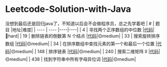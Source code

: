 # Leetcode-Solution-with-Java
没想到最后还是回归java了，不知道以后会不会做程序员，总之先学着吧
|  #   | 题目  |地址|难度|
|  ----  | ----  |----|----|
| 4  | 寻找两个正序数组的中位数 |[代码](https://github.com/suuupernova/Leetcode-Solution-Java/blob/main/Code/%E4%BA%8C%E5%88%86%E6%B3%95/4.%20%E5%AF%BB%E6%89%BE%E4%B8%A4%E4%B8%AA%E6%AD%A3%E5%BA%8F%E6%95%B0%E7%BB%84%E7%9A%84%E4%B8%AD%E4%BD%8D%E6%95%B0.java)|🔴hard|
| 19  | 删除链表的倒数第 N 个结点 |[代码](https://github.com/suuupernova/Leetcode-Solution-Java/blob/main/Code/%E9%93%BE%E8%A1%A8/19.%20%E5%88%A0%E9%99%A4%E9%93%BE%E8%A1%A8%E7%9A%84%E5%80%92%E6%95%B0%E7%AC%AC%20N%20%E4%B8%AA%E7%BB%93%E7%82%B9.java)|🟡medium|
| 33  | 搜索旋转排序数组 |[代码](https://github.com/suuupernova/Leetcode-Solution-Java/blob/main/Code/%E4%BA%8C%E5%88%86%E6%B3%95/33.%20%E6%90%9C%E7%B4%A2%E6%97%8B%E8%BD%AC%E6%8E%92%E5%BA%8F%E6%95%B0%E7%BB%84.java)|🟡medium|
| 34  | 在排序数组中查找元素的第一个和最后一个位置 |[代码](https://github.com/suuupernova/Leetcode-Solution-Java/blob/main/Code/%E4%BA%8C%E5%88%86%E6%B3%95/34.%20%E5%9C%A8%E6%8E%92%E5%BA%8F%E6%95%B0%E7%BB%84%E4%B8%AD%E6%9F%A5%E6%89%BE%E5%85%83%E7%B4%A0%E7%9A%84%E7%AC%AC%E4%B8%80%E4%B8%AA%E5%92%8C%E6%9C%80%E5%90%8E%E4%B8%80%E4%B8%AA%E4%BD%8D%E7%BD%AE.java)|🟡medium|
| 148  | 排序链表 |[代码](https://github.com/suuupernova/Leetcode-Solution-Java/blob/main/Code/%E9%93%BE%E8%A1%A8/148.%20%E6%8E%92%E5%BA%8F%E9%93%BE%E8%A1%A8.java)|🟡medium|
| 240  | 搜索二维矩阵 II |[代码](https://github.com/suuupernova/Leetcode-Solution-Java/blob/main/Code/%E4%BA%8C%E5%88%86%E6%B3%95/240.%20%E6%90%9C%E7%B4%A2%E4%BA%8C%E7%BB%B4%E7%9F%A9%E9%98%B5%20II.java)|🟡medium|
| 438  | 找到字符串中所有字母异位词 |[代码](https://github.com/suuupernova/Leetcode-Solution-Java/blob/main/Code/%E6%BB%91%E5%8A%A8%E7%AA%97%E5%8F%A3/438.%20%E6%89%BE%E5%88%B0%E5%AD%97%E7%AC%A6%E4%B8%B2%E4%B8%AD%E6%89%80%E6%9C%89%E5%AD%97%E6%AF%8D%E5%BC%82%E4%BD%8D%E8%AF%8D.java)|🟡medium|
